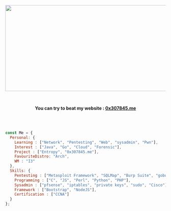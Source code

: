 <p align="center">
    <img src="https://i.ibb.co/hCkwG8K/ezgif-5-e055743c0e.gif" width="850" height="270"></img>
</p>
<br>
<p align="center"><strong>You can try to beat my website : <a href="https://0x307845.me">0x307845.me</a></strong>
</p>
<br>
<br>

```js
const Me = {
  Personal: {
    Learning : ["Network", "Pentesting", "Web", "sysadmin", "Pwn"],
    Interest : ["Java", "Go", "Cloud", "Forensic"],
    Project : ["Entropy", "0x307845.me"],
    FavouriteDistro: "Arch",
    WM : "I3"
  },
  Skills: {
    Pentesting : ["Metasploit Framework", "SQLMap", "Burp Suite", "gobuster" , "and more ..."],
    Programming : ["C", "JS", "Perl", "Python", "PHP"],
    Sysadmin : ["pfsense", "iptables", "private keys", "sudo", "Cisco"],
    Framework : ["Bootstrap", "NodeJS"],
    Certification : ["CCNA"]
  }
};
```
